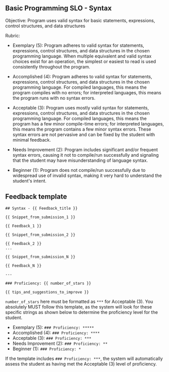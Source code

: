 ## Basic Programming SLO - Syntax

Objective: Program uses valid syntax for basic statements, expressions, control structures, and data structures

Rubric:

- Exemplary (5): Program adheres to valid syntax for statements, expressions, control structures, and data structures in the chosen programming language. When multiple equivalent and valid syntax choices exist for an operation, the simplest or easiest to read is used consistently throughout the program.

- Accomplished (4): Program adheres to valid syntax for statements, expressions, control structures, and data structures in the chosen programming language. For compiled languages, this means the program compiles with no errors; for interpreted languages, this means the program runs with no syntax errors.

- Acceptable (3): Program uses mostly valid syntax for statements, expressions, control structures, and data structures in the chosen programming language. For compiled languages, this means the program has a few minor compile-time errors; for interpreted languages, this means the program contains a few minor syntax errors. These syntax errors are not pervasive and can be fixed by the student with minimal feedback.

- Needs Improvement (2): Program includes significant and/or frequent syntax errors, causing it not to compile/run successfully and signaling that the student may have misunderstanding of language syntax.

- Beginner (1): Program does not compile/run successfully due to widespread use of invalid syntax, making it very hard to understand the student's intent.

## Feedback template

```template
## Syntax - {{ Feedback_title }}

{{ Snippet_from_submission_1 }}

{{ Feedback_1 }}

{{ Snippet_from_submission_2 }}

{{ Feedback_2 }}
...

{{ Snippet_from_submission_N }}

{{ Feedback_N }}

---

### Proficiency: {{ number_of_stars }}

{{ tips_and_suggestions_to_improve }}
```

`number_of_stars` here must be formatted as `***` for Acceptable (3). You absolutely MUST follow this template, as the system will look for these specific strings as shown below to determine the proficiency level for the student.

- Exemplary (5): `### Proficiency: *****`
- Accomplished (4): `### Proficiency: ****`
- Acceptable (3): `### Proficiency: ***`
- Needs Improvement (2): `### Proficiency: **`
- Beginner (1): `### Proficiency: *`

If the template includes `### Proficiency: ***`, the system will automatically assess the student as having met the Acceptable (3) level of proficiency.
